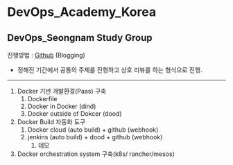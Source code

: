 # DevOps_Academy_Korea

## DevOps_Seongnam Study Group
진행방법 : [Github](https://github.com/dev-chulbuji/DevOps_Seongnam) (Blogging)
- 정해진 기간에서 공통의 주제를 진행하고 상호 리뷰를 하는 형식으로 진행.

---

1. Docker 기반 개발환경(Paas) 구축
    1. Dockerfile
    2. Docker in Docker (dind)
    3. Docker outside of Dokcer (dood)
2. Docker Build 자동화 도구
    1. Docker cloud (auto build) + github (webhook)
    2. jenkins (auto build) + dood + github (webhook)
        1. 데모
3. Docker orchestration system 구축(k8s/ rancher/mesos)